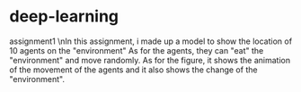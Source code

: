 # deep-learning
assignment1
\nIn this assignment, i made up a model to show the location of 10 agents on the "environment" 
As for the agents, they can "eat" the "environment" and move randomly.
As for the figure, it shows the animation of the movement of the agents and it also shows the change of the "environment".

